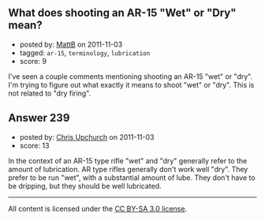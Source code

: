 ## What does shooting an AR-15 "Wet" or "Dry" mean?

- posted by: [MattB](https://stackexchange.com/users/-1/24-mattb) on 2011-11-03
- tagged: `ar-15`, `terminology`, `lubrication`
- score: 9

I've seen a couple comments mentioning shooting an AR-15 "wet" or "dry".  I'm trying to figure out what exactly it means to shoot "wet" or "dry".  This is not related to "dry firing".


## Answer 239

- posted by: [Chris Upchurch](https://stackexchange.com/users/-1/79-chris-upchurch) on 2011-11-03
- score: 13

In the context of an AR-15 type rifle "wet" and "dry" generally refer to the amount of lubrication.  AR type rifles generally don't work well "dry".  They prefer to be run "wet", with a substantial amount of lube.  They don't have to be dripping, but they should be well lubricated.



---

All content is licensed under the [CC BY-SA 3.0 license](https://creativecommons.org/licenses/by-sa/3.0/).

